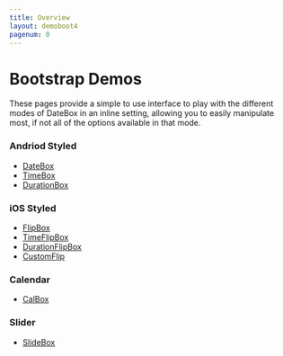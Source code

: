 ```yaml
---
title: Overview
layout: demoboot4
pagenum: 0
---
```


# Bootstrap Demos

These pages provide a simple to use interface to play with the different modes
of DateBox in an inline setting, allowing you to easily manipulate most, if not
all of the options available in that mode.


### Andriod Styled
* [DateBox]({{site.basesite}}bootstrap/datebox)
* [TimeBox]({{site.basesite}}bootstrap/timebox)
* [DurationBox]({{site.basesite}}bootstrap/durationbox)

### iOS Styled
* [FlipBox]({{site.basesite}}bootstrap/flipbox)
* [TimeFlipBox]({{site.basesite}}bootstrap/timeflipbox)
* [DurationFlipBox]({{site.basesite}}bootstrap/durationflipbox)
* [CustomFlip]({{site.basesite}}bootstrap/customflip)

### Calendar
* [CalBox]({{site.basesite}}bootstrap/calbox)

### Slider
* [SlideBox]({{site.basesite}}bootstrap/slidebox)
